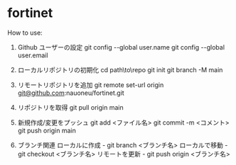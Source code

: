 # fortinet
How to use:

1. Github ユーザーの設定
git config --global user.name <name>
git config --global user.email <email>

2. ローカルリポジトリの初期化
cd path\to\repo
git init
git branch -M main

3. リモートリポジトリを追加
git remote set-url origin git@github.com:nauoneu/fortinet.git

4. リポジトリを取得
git pull origin main

5. 新規作成/変更をプッシュ
git add <ファイル名>
git commit -m <コメント>
git push origin main

6. ブランチ関連
ローカルに作成 - git branch <ブランチ名>
ローカルで移動 - git checkout <ブランチ名>
リモートを更新 - git push origin <ブランチ名>
